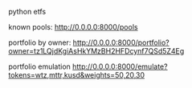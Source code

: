 python etfs

known pools: http://0.0.0.0:8000/pools

portfolio by owner: http://0.0.0.0:8000/portfolio?owner=tz1LQjdKgiAsHkYMzBH2HFDcynf7QSd5Z4Eg

portfolio emulation http://0.0.0.0:8000/emulate?tokens=wtz,mttr,kusd&weights=50,20,30